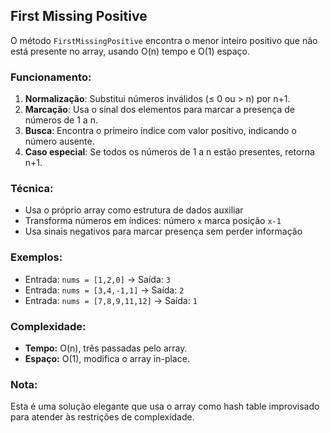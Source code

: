 ## First Missing Positive

O método `FirstMissingPositive` encontra o menor inteiro positivo que não está presente no array, usando O(n) tempo e O(1) espaço.

### Funcionamento:
1. **Normalização**: Substitui números inválidos (≤ 0 ou > n) por n+1.
2. **Marcação**: Usa o sinal dos elementos para marcar a presença de números de 1 a n.
3. **Busca**: Encontra o primeiro índice com valor positivo, indicando o número ausente.
4. **Caso especial**: Se todos os números de 1 a n estão presentes, retorna n+1.

### Técnica:
- Usa o próprio array como estrutura de dados auxiliar
- Transforma números em índices: número `x` marca posição `x-1`
- Usa sinais negativos para marcar presença sem perder informação

### Exemplos:
- Entrada: `nums = [1,2,0]` → Saída: `3`
- Entrada: `nums = [3,4,-1,1]` → Saída: `2`
- Entrada: `nums = [7,8,9,11,12]` → Saída: `1`

### Complexidade:
- **Tempo:** O(n), três passadas pelo array.
- **Espaço:** O(1), modifica o array in-place.

### Nota:
Esta é uma solução elegante que usa o array como hash table improvisado para atender às restrições de complexidade.
